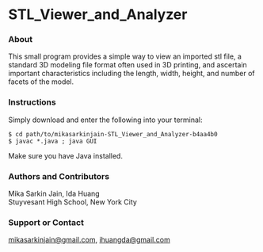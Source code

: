 STL_Viewer_and_Analyzer
=======================

### About
This small program provides a simple way to view an imported stl file, a standard 3D modeling file format often used in 3D printing, and ascertain important characteristics including the length, width, height, and number of facets of the model.

### Instructions
Simply download and enter the following into your terminal:

```
$ cd path/to/mikasarkinjain-STL_Viewer_and_Analyzer-b4aa4b0
$ javac *.java ; java GUI
```
Make sure you have Java installed.

### Authors and Contributors
Mika Sarkin Jain, Ida Huang   
Stuyvesant High School, New York City

### Support or Contact
mikasarkinjain@gmail.com, ihuangda@gmail.com
